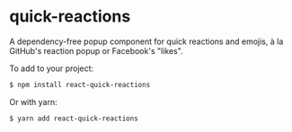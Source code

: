 # quick-reactions
A dependency-free popup component for quick reactions and emojis, à la GitHub's reaction popup or Facebook's "likes".

To add to your project:
```sh
$ npm install react-quick-reactions
```
Or with yarn:
```sh
$ yarn add react-quick-reactions
```

